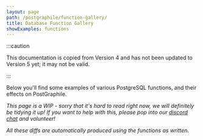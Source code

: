 ```yaml
---
layout: page
path: /postgraphile/function-gallery/
title: Database Function Gallery
showExamples: functions
---
```


:::caution

This documentation is copied from Version 4 and has not been updated to Version
5 yet; it may not be valid.

:::

Below you'll find some examples of various PostgreSQL functions, and their
effects on PostGraphile.

_This page is a WIP - sorry that it's hard to read right now, we will definitely
be tidying it up! If you want to help with this, please pop into our
[discord chat](http://discord.gg/graphile) and volunteer!_

_All these diffs are automatically produced using the functions as written._
